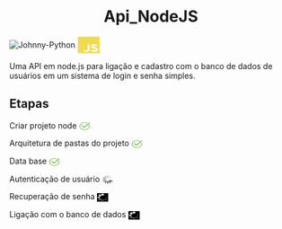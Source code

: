 
<h1 align="center">
    Api_NodeJS
</h1>

<div style="display: inline_block">
    <img align="center" alt="Johnny-Python" height="30" width="40"  src="https://cdn.jsdelivr.net/gh/devicons/devicon/icons/nodejs/nodejs-original.svg" />
    <img align="center" alt="Johnny-Js" height="30" width="40" src="https://raw.githubusercontent.com/devicons/devicon/master/icons/javascript/javascript-plain.svg">
</div>

<p>
    Uma API em node.js para ligação e cadastro com o banco de dados de usuários em um sistema de login e senha simples.
</p>

<h2>
    Etapas
</h2>

<p>
    Criar projeto node <img align="center" height="15" width="20" src="./assets/img/ok.png">
</p>

<p>
    Arquitetura de pastas do projeto <img align="center" height="15" width="20" src="./assets/img/ok.png">
</p>

<p>
    Data base <img align="center" height="15" width="20" src="./assets/img/ok.png">
</p>

<p>
    Autenticação de usuário <img align="center" height="15" width="20" src="./assets/img/ZZ5H.gif">
</p>

<p>
    Recuperação de senha <img align="center" height="15" width="20" src="./assets/img/loading.gif">
</p>

<p>
    Ligação com o banco de dados <img align="center" height="15" width="20" src="./assets/img/loading.gif">
</p>
